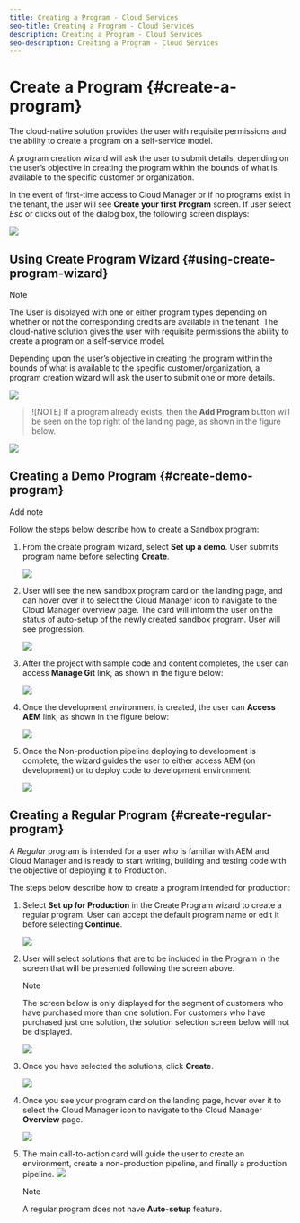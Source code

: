 ```yaml
---
title: Creating a Program - Cloud Services
seo-title: Creating a Program - Cloud Services
description: Creating a Program - Cloud Services
seo-description: Creating a Program - Cloud Services 
---
```


# Create a Program {#create-a-program}

The cloud-native solution provides the user with requisite permissions and the ability to create a program on a self-service model.

A program creation wizard will ask the user to submit details, depending on the user’s objective in creating the program within the bounds of what is available to the specific customer or organization.

In the event of first-time access to Cloud Manager or if no programs exist in the tenant, the user will see **Create your first Program** screen. If user select *Esc* or clicks out of the dialog box, the following screen displays:

 ![](assets/create-program1.png)


## Using Create Program Wizard {#using-create-program-wizard}

>[!NOTE]
   >
   >The User is displayed with one or either program types depending on whether or not the corresponding credits are available in the tenant. The cloud-native solution gives the user with requisite permissions the ability to create a program on a self-service model.


Depending upon the user’s objective in creating the program within the bounds of what is available to the specific customer/organization, a program creation wizard will ask the user to submit one or more details.

  ![](assets/create-program-2.png)

>![NOTE]
>If a program already exists, then the **Add Program** button will be seen on the top right of the landing page, as shown in the figure below.

![](assets/create-program-add.png)

## Creating a Demo Program {#create-demo-program}
Add note  

Follow the steps below describe how to create a Sandbox program: 
 
1. From the create program wizard, select **Set up a demo**. User submits program name before selecting **Create**.

   ![](assets/create-program-setupdemo.png)

1. User will see the new sandbox program card on the landing page, and can hover over it to select the Cloud Manager icon to navigate to the Cloud Manager overview page. The card will inform the user on the status of auto-setup of the newly created sandbox program. User will see progression.

    ![](assets/program-create-setupdemo2.png)

1. After the project with sample code and content completes, the user can access **Manage Git** link, as shown in the figure below:

   ![](assets/create-program4.png)

1. Once the development environment is created, the user can **Access AEM** link, as shown in the figure below:

   ![](assets/create-program-5.png)

1. Once the Non-production pipeline deploying to development is complete, the wizard guides the user to either access AEM (on development) or to deploy code to development environment:

   ![](assets/create-program-setup-deploy.png)


## Creating a Regular Program {#create-regular-program}

A *Regular* program is intended for a user who is familiar with AEM and Cloud Manager and is ready to start writing, building and testing code with the objective of deploying it to Production.

The steps below describe how to create a program intended for production:

1. Select **Set up for Production** in the Create Program wizard to create a regular program. User can accept the default program name or edit it before selecting **Continue**.

   ![](assets/set-up-prod1.png)

1. User will select solutions that are to be included in the Program in the screen that will be presented following the screen above.

   

   >[!NOTE]
   >
   >The screen below is only displayed for the segment of customers who have purchased more than one solution. For customers who have purchased just one solution, the solution selection screen below will not be displayed.

   ![](assets/set-up-prod2.png)

1. Once you have selected the solutions, click **Create**.

   ![](assets/set-up-prod3.png)

1.  Once you see your program card on the landing page, hover over it to select the Cloud Manager icon to navigate to the Cloud Manager **Overview** page. 

    ![](assets/set-up-prod4.png)

1. The main call-to-action card will guide the user to create an environment, create a non-production pipeline, and finally a production pipeline.
   ![](assets/set-up-prod5.png)


    >[!NOTE]
    >
    >A regular program does not have **Auto-setup** feature.


    


